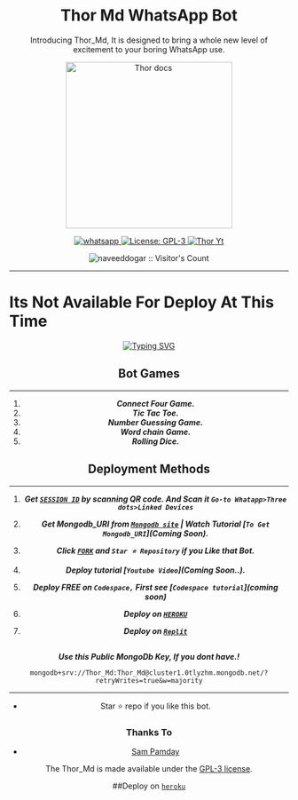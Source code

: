  <h1 align="center"> Thor Md WhatsApp Bot</h1> 
<p align="center"> Introducing Thor_Md, It is designed to bring a whole new level of excitement to your boring WhatsApp use. </p>

<p align="center">
  <a href="https://youtube.com/@saadibrahim_900">
    <img alt="Thor docs" height="300" src="https://telegra.ph/file/4e406c1a71d16c9be980a.jpg">
  </a>
</p>
  
   
<p align="center">
  <a href="https://chat.whatsapp.com/Fd08osh2TvX9WekceXUfuz" target="_blank">
    <img alt="whatsapp" src="https://img.shields.io/badge/ Whatsapp -25D366?style=for-the-badge&logo=whatsapp&logoColor=white" />
  </a>
  <a aria-label="Thor_Md is free to use" href="https://github.com/naveeddogar/Thor-MD/blob/main/LICENCE" target="_blank">
    <img alt="License: GPL-3" src="https://badges.frapsoft.com/os/gpl/gpl.png?v=103)](https://opensource.org/licenses/GPL-3.0/" target="_blank" />
  </a>
  <a aria-label="Thor_Md is free to use" href="https://youtube.com/@saadibrahim_900" target="_blank">
    <img alt="Thor Yt" src="https://img.shields.io/youtube/channel/subscribers/" target="_blank" />
  </a>

</p>
<p align="center"><img src="https://profile-counter.glitch.me/{naveeddogar}/count.svg" alt="naveeddogar :: Visitor's Count" /></p>

---




# Its Not Available For Deploy At This Time 

 
      
<p align="center">
<div align="center"> 
<a href="https://git.io/typing-svg"><img
 src="https://readme-typing-svg.demolab.com?font=Impact+Dirt&size=65&pause=1000&color=15ff63&background=FF20A500&center=true&vCenter=true&width=1000&height=150&lines=THIS+IS+THOR-MD;MULTI DEVICE+WHATSAPP+BOT;MADE BY SAAD+IBRAHIM ; CREATE+BY NAVEED+DOGAR"
 alt="Typing SVG" /></a>     
</p>



## Bot Games
---
1. ***Connect Four Game.***
2.  ***Tic Tac Toe.***
3.  ***Number Guessing Game.***
4.  ***Word chain Game.***
5.  ***Rolling Dice.***
##







  
 
## Deployment Methods
---
1.  ***Get [`SESSION ID`](https://replit.com/@naveeddogar/Thor-MD) by scanning QR code. And Scan it `Go-to Whatapp>Three dots>Linked Devices`***
2.  ***Get Mongodb_URI from [`Mongodb site`](https://www.mongodb.com/) | Watch Tutorial [`To Get Mongodb_URI`](Coming Soon).***
3.  ***Click [`FORK`](https://github.com/naveeddogar/Thor-MD/fork) and `Star ⭐ Repository` if you Like that Bot.***
4.  ***Deploy tutorial [`Youtube Video`](Coming Soon..).***


5.  ***Deploy FREE on `Codespace,` First see [`Codespace tutorial`](coming soon)***
6.  ***Deploy on [`HEROKU`](https://dashboard.heroku.com/new?template=https://github.com/naveeddogar/Thor-MD)***
7.  ***Deploy on [`Replit`](https://replit.com/github.com/naveeddogar/Thor-MD)***

##


***Use this Public MongoDb Key, If you dont have.!***
```
mongodb+srv://Thor_Md:Thor_Md@cluster1.0tlyzhm.mongodb.net/?retryWrites=true&w=majority
```
---

- Star ⭐ repo if you like this bot.



### Thanks To
- [Sam Pamday](https://github.com/Sampandey001) 


The Thor_Md is made available under the [GPL-3 license](https://github.com/naveeddogar/Thor-MD/blob/main/LICENCE).

##Deploy on [`heroku`]( https://dashboard.heroku.com/new?template=https://github.com/fo/Thor-MD)
